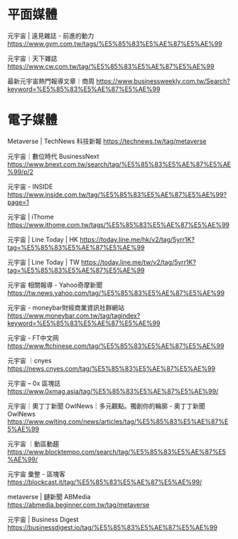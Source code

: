 # 平面媒體
元宇宙 | 遠見雜誌 - 前進的動力
https://www.gvm.com.tw/tags/%E5%85%83%E5%AE%87%E5%AE%99

元宇宙｜天下雜誌
https://www.cw.com.tw/tag/%E5%85%83%E5%AE%87%E5%AE%99

最新元宇宙熱門報導文章｜商周
https://www.businessweekly.com.tw/Search?keyword=%E5%85%83%E5%AE%87%E5%AE%99

# 電子媒體
Metaverse | TechNews 科技新報
https://technews.tw/tag/metaverse

元宇宙｜數位時代 BusinessNext 
https://www.bnext.com.tw/search/tag/%E5%85%83%E5%AE%87%E5%AE%99/p/2

元宇宙 - INSIDE
https://www.inside.com.tw/tag/%E5%85%83%E5%AE%87%E5%AE%99?page=1

元宇宙 | iThome 
https://www.ithome.com.tw/tags/%E5%85%83%E5%AE%87%E5%AE%99

元宇宙 | Line Today | HK
https://today.line.me/hk/v2/tag/5yrr1K?tag=%E5%85%83%E5%AE%87%E5%AE%99

元宇宙 | Line Today | TW
https://today.line.me/tw/v2/tag/5yrr1K?tag=%E5%85%83%E5%AE%87%E5%AE%99

元宇宙 相關報導 - Yahoo奇摩新聞
https://tw.news.yahoo.com/tag/%E5%85%83%E5%AE%87%E5%AE%99

元宇宙 - moneybar財經商業資訊社群網站
https://www.moneybar.com.tw/tag/tagindex?keyword=%E5%85%83%E5%AE%87%E5%AE%99

元宇宙 - FT中文网
https://www.ftchinese.com/tag/%E5%85%83%E5%AE%87%E5%AE%99

元宇宙 ｜cnyes
https://news.cnyes.com/tag/%E5%85%83%E5%AE%87%E5%AE%99

元宇宙 – 0x 區塊誌
https://www.0xmag.asia/tag/%E5%85%83%E5%AE%87%E5%AE%99/

元宇宙｜奧丁丁新聞 OwlNews｜多元觀點。獨創你的輪廓 - 奧丁丁新聞 OwlNews
https://www.owlting.com/news/articles/tag/%E5%85%83%E5%AE%87%E5%AE%99

元宇宙 ｜動區動趨
https://www.blocktempo.com/search/tag/%E5%85%83%E5%AE%87%E5%AE%99/

元宇宙 彙整 - 區塊客
https://blockcast.it/tag/%E5%85%83%E5%AE%87%E5%AE%99/

metaverse | 鏈新聞 ABMedia
https://abmedia.beginner.com.tw/tag/metaverse

元宇宙 | Business Digest
https://businessdigest.io/tag/%E5%85%83%E5%AE%87%E5%AE%99
